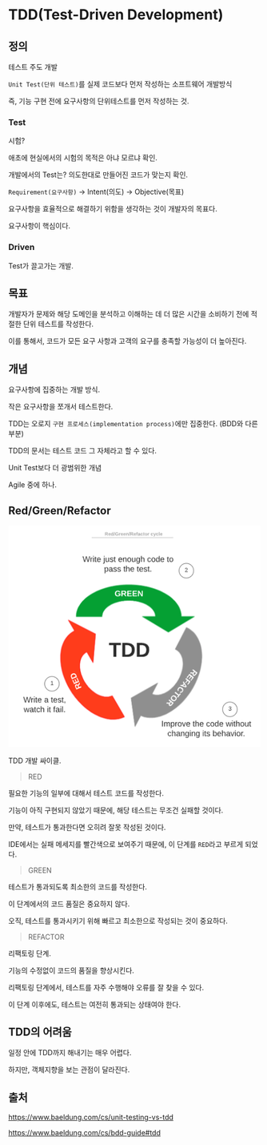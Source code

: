 # TDD(Test-Driven Development)

## 정의
테스트 주도 개발

`Unit Test(단위 테스트)`를 실제 코드보다 먼저 작성하는 소프트웨어 개발방식

즉, 기능 구현 전에 요구사항의 단위테스트를 먼저 작성하는 것.

### Test
시험?

애초에 현실에서의 시험의 목적은 아냐 모르냐 확인.

개발에서의 Test는?
의도한대로 만들어진 코드가 맞는지 확인.

`Requirement(요구사항)` -> Intent(의도) -> Objective(목표)

요구사항을 효율적으로 해결하기 위함을 생각하는 것이 개발자의 목표다.

요구사항이 핵심이다.

### Driven
Test가 끌고가는 개발.

## 목표
개발자가 문제와 해당 도메인을 분석하고 이해하는 데 더 많은 시간을 소비하기 전에 적절한 단위 테스트를 작성한다.

이를 통해서, 코드가 모든 요구 사항과 고객의 요구를 충족할 가능성이 더 높아진다.

## 개념
요구사항에 집중하는 개발 방식.

작은 요구사항을 쪼개서 테스트한다.

TDD는 오로지 `구현 프로세스(implementation process)`에만 집중한다. (BDD와 다른 부분)

TDD의 문서는 테스트 코드 그 자체라고 할 수 있다.

Unit Test보다 더 광범위한 개념

Agile 중에 하나.

## Red/Green/Refactor
![tdd2](../../images/TestCode/tdd2.png)

TDD 개발 싸이클.

>RED

필요한 기능의 일부에 대해서 테스트 코드를 작성한다.
   
기능이 아직 구현되지 않았기 때문에, 해당 테스트는 무조건 실패할 것이다.

만약, 테스트가 통과한다면 오히려 잘못 작성된 것이다.

IDE에서는 실패 메세지를 빨간색으로 보여주기 때문에, 이 단계를 `RED`라고 부르게 되었다.

> GREEN

테스트가 통과되도록 최소한의 코드를 작성한다.

이 단계에서의 코드 품질은 중요하지 않다. 

오직, 테스트를 통과시키기 위해 빠르고 최소한으로 작성되는 것이 중요하다.

> REFACTOR

리팩토링 단계.

기능의 수정없이 코드의 품질을 향상시킨다.

리팩토링 단계에서, 테스트를 자주 수행해야 오류를 잘 찾을 수 있다.

이 단계 이후에도, 테스트는 여전히 통과되는 상태여야 한다.

## TDD의 어려움
일정 안에 TDD까지 해내기는 매우 어렵다.

하지만, 객체지향을 보는 관점이 달라진다.

## 출처
https://www.baeldung.com/cs/unit-testing-vs-tdd

https://www.baeldung.com/cs/bdd-guide#tdd
